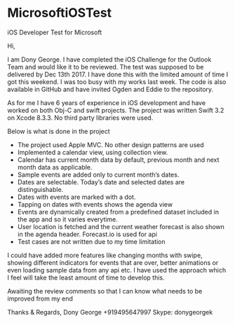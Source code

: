 # MicrosoftiOSTest
iOS Developer Test for Microsoft

Hi,

I am Dony George. I have completed the iOS Challenge for the Outlook Team and would like it to be reviewed. The test was supposed to be delivered by Dec 13th 2017. I have done this with the limited amount of time I got this weekend. I was too busy with my works last week. The code is also available in GitHub and have invited Ogden and Eddie to the repository.


As for me I have 6 years of experience in iOS development and have worked on both Obj-C and swift projects. The project was written Swift 3.2 on Xcode 8.3.3. No third party libraries were used.

Below is what is done in the project

- The project used Apple MVC. No other design patterns are used
- Implemented a calendar view, using collection view.
- Calendar has current month data by default, previous month and next month data as applicable.
- Sample events are added only to current month’s  dates.
- Dates are selectable. Today’s date and selected dates are distinguishable.
- Dates with events are marked with a dot.
- Tapping on dates with events shows the agenda view
- Events are dynamically created from a predefined dataset included in the app and so it varies everytime.
- User location is fetched and the current weather forecast is also shown in the agenda header. Forecast.io is used for api
- Test cases are not written due to my time limitation

I could have added more features like changing months with swipe, showing different indicators for events that are over, better animations or even loading sample data from any api etc. I have used the approach which I feel will take the least amount of time to develop this.

Awaiting the review comments so that I can know what needs to be improved from my end

Thanks & Regards,
Dony George
+919495647997
Skype: donygeorgek
